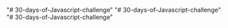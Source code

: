 "# 30-days-of-Javascript-challenge" 
"# 30-days-of-Javascript-challenge" 
"# 30-days-of-Javascript-challenge" 
